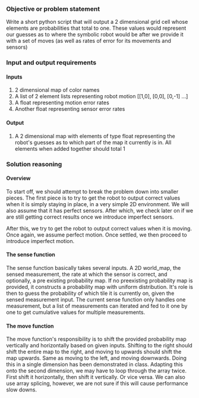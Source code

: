 ### Objective or problem statement
Write a short python script that will output a 2 dimensional grid cell whose elements are probabilities that total to one.  These values would represent our guesses as to where the symbolic robot would be after we provide it with a set of moves (as well as rates of error for its movements and sensors)

### Input and output requirements

#### Inputs
1. 2 dimensional map of color names
2. A list of 2 element lists representing robot motion [[1,0], [0,0], [0,-1] ...]
3. A float representing motion error rates
4. Another float representing  sensor error rates

#### Output
1. A 2 dimensional map with elements of type float representing the robot's guesses as to which part of the map it currently is in.  All elements when added together should total 1

### Solution reasoning

#### Overview
To start off, we should attempt to break the problem down into smaller pieces.  The first piece is to try to get the robot to output correct values when it is simply staying in place, in a very simple 2D environment. We will also assume that it has perfect sensors. After which, we check later on if we are still getting correct results once we introduce imperfect sensors.

After this, we try to get the robot to output correct values when it is moving. Once again, we assume perfect motion.  Once settled, we then proceed to introduce imperfect motion.

#### The sense function
The sense function basically takes several inputs.  A 2D world_map, the sensed measurement, the rate at which the sensor is correct, and optionally, a pre existing probability map.  If no preexisting probability map is provided, it constructs a probability map with uniform distribution.
It's role is then to guess the probability of which tile it is currently on, given the sensed measurement input.  The current sense function only handles one measurement, but a list of measurements can iterated and fed to it one by one to get cumulative values for multiple measurements.

#### The move function
The move function's responsibility is to shift the provided probability map vertically and horizontally based on given inputs. Shifting to the right should shift the entire map to the right, and moving to upwards should shift the map upwards. Same as moving to the left, and moving downwards.
Doing this in a single dimension has been demonstrated in class.  Adapting this onto the second dimension, we may have to loop through the array twice. First shift it horizontally, then shift it vertically. Or vice versa. We can also use array splicing, however, we are not sure if this will cause performance slow downs.